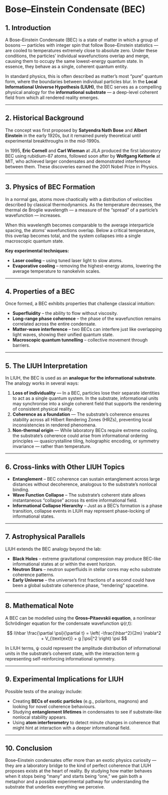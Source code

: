 # Bose–Einstein Condensate (BEC)

## 1. Introduction

A Bose–Einstein Condensate (BEC) is a state of matter in which a group of bosons — particles with integer spin that follow Bose–Einstein statistics — are cooled to temperatures extremely close to absolute zero. Under these conditions, the particles’ individual wavefunctions overlap and merge, causing them to occupy the same lowest-energy quantum state. In essence, they behave as a single, coherent quantum entity.  

In standard physics, this is often described as matter’s most “pure” quantum form, where the boundaries between individual particles blur. In the **Local Informational Universe Hypothesis (LIUH)**, the BEC serves as a compelling physical analogy for the **informational substrate** — a deep-level coherent field from which all rendered reality emerges.

---

## 2. Historical Background

The concept was first proposed by **Satyendra Nath Bose** and **Albert Einstein** in the early 1920s, but it remained purely theoretical until experimental breakthroughs in the mid-1990s.  

In 1995, **Eric Cornell** and **Carl Wieman** at JILA produced the first laboratory BEC using rubidium-87 atoms, followed soon after by **Wolfgang Ketterle** at MIT, who achieved larger condensates and demonstrated interference between them. These discoveries earned the 2001 Nobel Prize in Physics.

---

## 3. Physics of BEC Formation

In a normal gas, atoms move chaotically with a distribution of velocities described by classical thermodynamics. As the temperature decreases, the thermal de Broglie wavelength — a measure of the “spread” of a particle’s wavefunction — increases.  

When this wavelength becomes comparable to the average interparticle spacing, the atoms’ wavefunctions overlap. Below a critical temperature, this overlap becomes total, and the system collapses into a single macroscopic quantum state.  

**Key experimental techniques:**
- **Laser cooling** – using tuned laser light to slow atoms.
- **Evaporative cooling** – removing the highest-energy atoms, lowering the average temperature to nanokelvin scales.

---

## 4. Properties of a BEC

Once formed, a BEC exhibits properties that challenge classical intuition:  
- **Superfluidity** – the ability to flow without viscosity.  
- **Long-range phase coherence** – the phase of the wavefunction remains correlated across the entire condensate.  
- **Matter-wave interference** – two BECs can interfere just like overlapping light waves, showing their unified quantum state.  
- **Macroscopic quantum tunnelling** – collective movement through barriers.

---

## 5. The LIUH Interpretation

In LIUH, the BEC is used as an **analogue for the informational substrate**. The analogy works in several ways:  

1. **Loss of individuality** — In a BEC, particles lose their separate identities to act as a single quantum system. In the substrate, informational units may synchronise into a single coherent field that supports the rendering of consistent physical reality.
2. **Coherence as a foundation** — The substrate’s coherence ensures stability across all Hilbert Rendering Zones (HRZs), preventing local inconsistencies in rendered phenomena.
3. **Non-thermal origin** — While laboratory BECs require extreme cooling, the substrate’s coherence could arise from informational ordering principles — quasicrystalline tiling, holographic encoding, or symmetry invariance — rather than temperature.

---

## 6. Cross-links with Other LIUH Topics

- **Entanglement** – BEC coherence can sustain entanglement across large distances without decoherence, analogous to the substrate’s nonlocal binding.
- **Wave Function Collapse** – The substrate’s coherent state allows instantaneous “collapse” across its entire informational field.
- **Informational Collapse Hierarchy** – Just as a BEC’s formation is a phase transition, collapse events in LIUH may represent phase-locking of informational states.

---

## 7. Astrophysical Parallels

LIUH extends the BEC analogy beyond the lab:  
- **Black Holes** – extreme gravitational compression may produce BEC-like informational states at or within the event horizon.  
- **Neutron Stars** – neutron superfluids in stellar cores may echo substrate coherence patterns.  
- **Early Universe** – the universe’s first fractions of a second could have been a global substrate coherence phase, “rendering” spacetime.

---

## 8. Mathematical Note

A BEC can be modelled using the **Gross–Pitaevskii equation**, a nonlinear Schrödinger equation for the condensate wavefunction ψ(r,t):

$$
i\hbar \frac{\partial \psi}{\partial t} = \left( -\frac{\hbar^2}{2m} \nabla^2 + V_{\text{ext}} + g |\psi|^2 \right) \psi
$$

In LIUH terms, ψ could represent the amplitude distribution of informational units in the substrate’s coherent state, with the interaction term g representing self-reinforcing informational symmetry.

---

## 9. Experimental Implications for LIUH

Possible tests of the analogy include:  
- Creating **BECs of exotic particles** (e.g., polaritons, magnons) and looking for novel coherence behaviours.  
- Studying **entanglement lifetimes** in condensates to see if substrate-like nonlocal stability appears.  
- Using **atom interferometry** to detect minute changes in coherence that might hint at interaction with a deeper informational field.

---

## 10. Conclusion

Bose–Einstein condensates offer more than an exotic physics curiosity — they are a laboratory bridge to the kind of perfect coherence that LIUH proposes exists at the heart of reality. By studying how matter behaves when it stops being “many” and starts being “one,” we gain both a metaphor and a possible experimental pathway for understanding the substrate that underlies everything we perceive.

